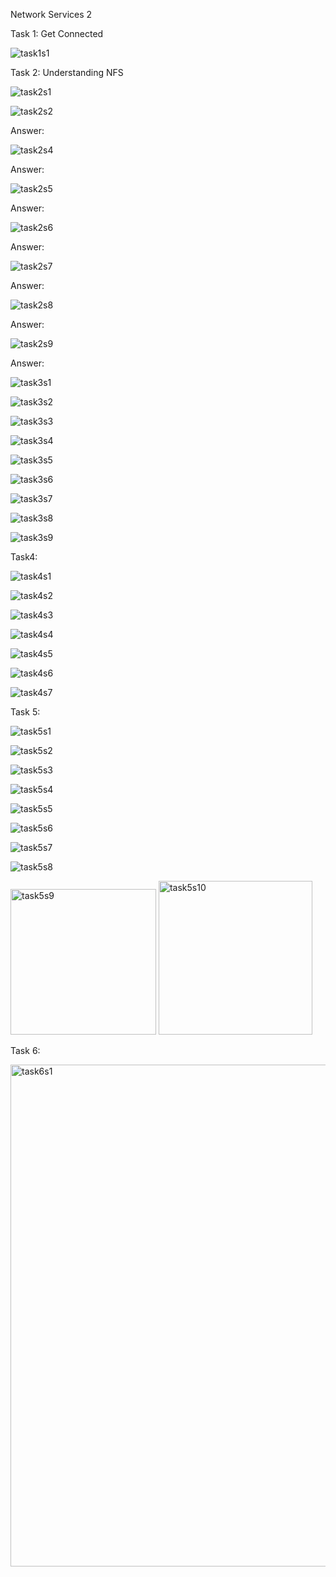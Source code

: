 Network Services 2

Task 1: Get Connected

![task1s1](https://user-images.githubusercontent.com/97130195/165009679-68688f4b-cc07-46c1-85a0-a24c5ebc28d4.png)

Task 2: Understanding NFS

![task2s1](https://user-images.githubusercontent.com/97130195/165009718-ba0d6a4b-e4be-46b9-8101-f13f918dd381.png)

![task2s2](https://user-images.githubusercontent.com/97130195/165009737-f146659e-d02b-4238-8e8f-139f0ec9f673.png)

Answer:

![task2s4](https://user-images.githubusercontent.com/97130195/165009780-5a101319-cbce-4306-aae1-a799db6b1d14.png)

Answer:

![task2s5](https://user-images.githubusercontent.com/97130195/165009824-5cca3f93-078e-49b2-87f4-1f75a75550cc.png)

Answer:

![task2s6](https://user-images.githubusercontent.com/97130195/165009849-9fa9a92e-c78f-461b-99d1-af7f21db3049.png)

Answer:

![task2s7](https://user-images.githubusercontent.com/97130195/165009877-ec4f33fc-feac-41e6-a7a5-8a9d4f27acc1.png)

Answer:

![task2s8](https://user-images.githubusercontent.com/97130195/165009895-b8b052ed-1008-4eb0-b7ac-9aca0f6ce370.png)

Answer:

![task2s9](https://user-images.githubusercontent.com/97130195/165009930-0aed90e2-b75c-4d18-9e2b-3932faf55ebd.png)

Answer:

![task3s1](https://user-images.githubusercontent.com/97130195/165009971-bcf2ccfd-3e78-4d81-9a0a-4a890cb2c7c6.png)


![task3s2](https://user-images.githubusercontent.com/97130195/165010123-a11249b0-18ea-4f4d-b965-9681caea799d.png)


![task3s3](https://user-images.githubusercontent.com/97130195/165010157-6392061d-6e4a-47c8-888b-4e1a273493d0.png)


![task3s4](https://user-images.githubusercontent.com/97130195/165010307-edfd05df-d509-4572-9b70-3a139eff5278.png)


![task3s5](https://user-images.githubusercontent.com/97130195/165010318-b1777fc8-2fac-4f45-a5bb-cb38ebb99c1f.png)


![task3s6](https://user-images.githubusercontent.com/97130195/165010346-de0d6765-a7d9-42d1-abb4-02e7912c64c8.png)


![task3s7](https://user-images.githubusercontent.com/97130195/165010369-1c9a88b7-5a79-470c-ab92-0fc598d9061d.png)


![task3s8](https://user-images.githubusercontent.com/97130195/165010393-40620b3f-6b91-4510-98ad-4a5f87c900a4.png)


![task3s9](https://user-images.githubusercontent.com/97130195/165010408-abd4e68c-a737-4bf8-9678-17551deba74a.png)

Task4:

![task4s1](https://user-images.githubusercontent.com/97130195/165010443-e0f220a9-ecf9-4f49-a5b1-1d65861a8e16.png)

![task4s2](https://user-images.githubusercontent.com/97130195/165010594-5c114629-c35c-4b51-ba13-900e991cadc7.png)

![task4s3](https://user-images.githubusercontent.com/97130195/165010610-38bcc833-d661-41a8-aaee-d4855b8fdc7a.png)

![task4s4](https://user-images.githubusercontent.com/97130195/165010631-1ab4c1a0-b8e9-4467-afb3-fd1fb586ad6a.png)

![task4s5](https://user-images.githubusercontent.com/97130195/165010649-21d9bc52-70f3-4147-9ae4-1d7270e36ec4.png)

![task4s6](https://user-images.githubusercontent.com/97130195/165010669-aac0635e-4b8f-4077-a92c-155062257cc3.png)

![task4s7](https://user-images.githubusercontent.com/97130195/165010691-5fc96f1d-c956-4322-835e-0ea21d0fd09b.png)

Task 5:

![task5s1](https://user-images.githubusercontent.com/97130195/165010751-d34e3ef5-5863-4361-b017-b80823518abf.png)

![task5s2](https://user-images.githubusercontent.com/97130195/165010768-e0ab8d11-3633-465a-99e6-625d80ef62ec.png)

![task5s3](https://user-images.githubusercontent.com/97130195/165010781-98184fbc-77a1-42d9-a691-f42e2a729399.png)

![task5s4](https://user-images.githubusercontent.com/97130195/165010799-8ffe8aca-0ef1-4003-9d9f-bcca44118ffb.png)

![task5s5](https://user-images.githubusercontent.com/97130195/165010816-268cf72f-74b7-4ea0-a496-612d75e8403d.png)

![task5s6](https://user-images.githubusercontent.com/97130195/165010834-8c84a812-55a8-4608-b168-e89293fbd9f0.png)

![task5s7](https://user-images.githubusercontent.com/97130195/165010851-281ed8f6-be2f-4412-b55a-1873fcdba54f.png)

![task5s8](https://user-images.githubusercontent.com/97130195/165010875-9eaf55ef-15c3-45b8-812a-e5dd43b05b83.png)

<img width="233" alt="task5s9" src="https://user-images.githubusercontent.com/97130195/165010925-35f9e548-0bd7-4ea5-a211-f94a9ecdf774.png">

<img width="246" alt="task5s10" src="https://user-images.githubusercontent.com/97130195/165010980-122f66e4-2438-4d04-8a40-2aa04d7b761e.png">

Task 6:

<img width="803" alt="task6s1" src="https://user-images.githubusercontent.com/97130195/165011029-5110df3b-c841-49d9-88f5-7d1f8014121b.png">






